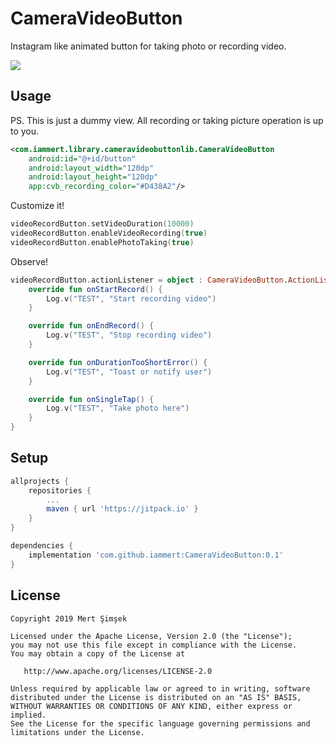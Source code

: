 # CameraVideoButton
Instagram like animated button for taking photo or recording video.

<img src="https://raw.githubusercontent.com/iammert/CameraVideoButton/master/art/art.png"/>

## Usage

PS. This is just a dummy view. All recording or taking picture operation is up to you.

```xml
<com.iammert.library.cameravideobuttonlib.CameraVideoButton
    android:id="@+id/button"
    android:layout_width="120dp"
    android:layout_height="120dp"
    app:cvb_recording_color="#D438A2"/>
```

Customize it!

```kotlin
videoRecordButton.setVideoDuration(10000)
videoRecordButton.enableVideoRecording(true)
videoRecordButton.enablePhotoTaking(true)
```

Observe!
```kotlin
videoRecordButton.actionListener = object : CameraVideoButton.ActionListener{
    override fun onStartRecord() {
        Log.v("TEST", "Start recording video")
    }

    override fun onEndRecord() {
        Log.v("TEST", "Stop recording video")
    }

    override fun onDurationTooShortError() {
        Log.v("TEST", "Toast or notify user")
    }

    override fun onSingleTap() {
        Log.v("TEST", "Take photo here")
    }
}
```

## Setup
```gradle
allprojects {
    repositories {
        ...
        maven { url 'https://jitpack.io' }
    }
}

dependencies {
    implementation 'com.github.iammert:CameraVideoButton:0.1'
}
```

License
--------


    Copyright 2019 Mert Şimşek

    Licensed under the Apache License, Version 2.0 (the "License");
    you may not use this file except in compliance with the License.
    You may obtain a copy of the License at

       http://www.apache.org/licenses/LICENSE-2.0

    Unless required by applicable law or agreed to in writing, software
    distributed under the License is distributed on an "AS IS" BASIS,
    WITHOUT WARRANTIES OR CONDITIONS OF ANY KIND, either express or implied.
    See the License for the specific language governing permissions and
    limitations under the License.


